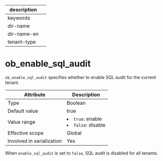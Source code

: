| description ||
|---|---|
| keywords ||
| dir-name ||
| dir-name-en ||
| tenant-type ||

# ob_enable_sql_audit

`ob_enable_sql_audit` specifies whether to enable SQL audit for the current tenant.

| **Attribute** | **Description** |
|---------|------------------------------------------------------------------------------------------------------------------|
| Type | Boolean |
| Default value | true |
| Value range | <li> `true`: enable   <li> `false`: disable |
| Effective scope | Global |
| Involved in serialization | Yes |

When `enable_sql_audit` is set to `false`, SQL audit is disabled for all tenants.
